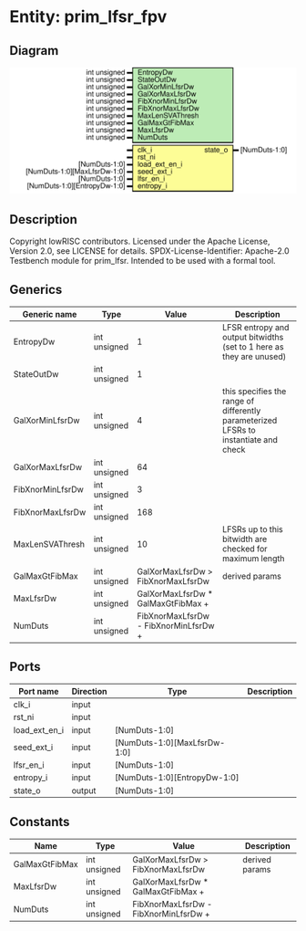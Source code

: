 # Entity: prim_lfsr_fpv

## Diagram

![Diagram](prim_lfsr_fpv.svg "Diagram")
## Description

Copyright lowRISC contributors.
 Licensed under the Apache License, Version 2.0, see LICENSE for details.
 SPDX-License-Identifier: Apache-2.0
 Testbench module for prim_lfsr. Intended to be used with a formal tool.
 
## Generics

| Generic name     | Type         | Value                                 | Description                                                                           |
| ---------------- | ------------ | ------------------------------------- | ------------------------------------------------------------------------------------- |
| EntropyDw        | int unsigned | 1                                     | LFSR entropy and output bitwidths (set to 1 here as they are unused)                  |
| StateOutDw       | int unsigned | 1                                     |                                                                                       |
| GalXorMinLfsrDw  | int unsigned | 4                                     | this specifies the range of differently parameterized LFSRs to instantiate and check  |
| GalXorMaxLfsrDw  | int unsigned | 64                                    |                                                                                       |
| FibXnorMinLfsrDw | int unsigned | 3                                     |                                                                                       |
| FibXnorMaxLfsrDw | int unsigned | 168                                   |                                                                                       |
| MaxLenSVAThresh  | int unsigned | 10                                    | LFSRs up to this bitwidth are checked for maximum length                              |
| GalMaxGtFibMax   | int unsigned | GalXorMaxLfsrDw > FibXnorMaxLfsrDw    | derived params                                                                        |
| MaxLfsrDw        | int unsigned | GalXorMaxLfsrDw * GalMaxGtFibMax +    |                                                                                       |
| NumDuts          | int unsigned | FibXnorMaxLfsrDw - FibXnorMinLfsrDw + |                                                                                       |
## Ports

| Port name     | Direction | Type                         | Description |
| ------------- | --------- | ---------------------------- | ----------- |
| clk_i         | input     |                              |             |
| rst_ni        | input     |                              |             |
| load_ext_en_i | input     | [NumDuts-1:0]                |             |
| seed_ext_i    | input     | [NumDuts-1:0][MaxLfsrDw-1:0] |             |
| lfsr_en_i     | input     | [NumDuts-1:0]                |             |
| entropy_i     | input     | [NumDuts-1:0][EntropyDw-1:0] |             |
| state_o       | output    | [NumDuts-1:0]                |             |
## Constants

| Name           | Type         | Value                                 | Description     |
| -------------- | ------------ | ------------------------------------- | --------------- |
| GalMaxGtFibMax | int unsigned | GalXorMaxLfsrDw > FibXnorMaxLfsrDw    | derived params  |
| MaxLfsrDw      | int unsigned | GalXorMaxLfsrDw * GalMaxGtFibMax +    |                 |
| NumDuts        | int unsigned | FibXnorMaxLfsrDw - FibXnorMinLfsrDw + |                 |
